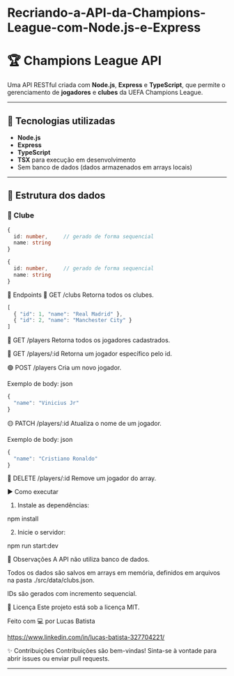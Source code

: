 # Recriando-a-API-da-Champions-League-com-Node.js-e-Express

# 🏆 Champions League API

Uma API RESTful criada com **Node.js**, **Express** e **TypeScript**, que permite o gerenciamento de **jogadores** e **clubes** da UEFA Champions League.

---

## 🚀 Tecnologias utilizadas

- **Node.js**
- **Express**
- **TypeScript**
- **TSX** para execução em desenvolvimento
- Sem banco de dados (dados armazenados em arrays locais)

---

## 📁 Estrutura dos dados

### 🔹 Clube

```ts
{
  id: number,     // gerado de forma sequencial
  name: string
}

{
  id: number,     // gerado de forma sequencial
  name: string
}
```

🔄 Endpoints
📘 GET /clubs
Retorna todos os clubes.

```ts
[
  { "id": 1, "name": "Real Madrid" },
  { "id": 2, "name": "Manchester City" }
]
```

📗 GET /players
Retorna todos os jogadores cadastrados.

📗 GET /players/:id
Retorna um jogador específico pelo id.

🟢 POST /players
Cria um novo jogador.

Exemplo de body:
json

```ts
{
  "name": "Vinicius Jr"
}
```

🟡 PATCH /players/:id
Atualiza o nome de um jogador.

Exemplo de body:
json

```ts
{
  "name": "Cristiano Ronaldo"
}
```

🔴 DELETE /players/:id
Remove um jogador do array.


▶️ Como executar
1. Instale as dependências:

npm install

2. Inicie o servidor:

npm run start:dev



📌 Observações
A API não utiliza banco de dados.

Todos os dados são salvos em arrays em memória, definidos em arquivos na pasta ./src/data/clubs.json.

IDs são gerados com incremento sequencial.

📄 Licença
Este projeto está sob a licença MIT.

Feito com 💻 por Lucas Batista 

https://www.linkedin.com/in/lucas-batista-327704221/

✨ Contribuições
Contribuições são bem-vindas! Sinta-se à vontade para abrir issues ou enviar pull requests.

---





